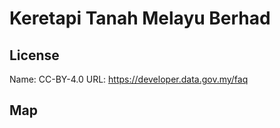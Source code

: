 # Keretapi Tanah Melayu Berhad
    
## License

Name: CC-BY-4.0
URL: https://developer.data.gov.my/faq

## Map

<WorldMap topic="stefan/public-transport/Keretapi_Tanah_Melayu_Berhad/vehicle_positions/#" />
